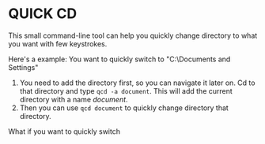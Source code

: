 QUICK CD
========

This small command-line tool can help you quickly change directory to what you want with few keystrokes.

Here's a example: You want to quickly switch to "C:\Documents and Settings"

1. You need to add the directory first, so you can navigate it later on. Cd to that directory and type `qcd -a document`. This will add the current directory with a name _document_.
2. Then you can use `qcd document` to quickly change directory that directory.

What if you want to quickly switch
